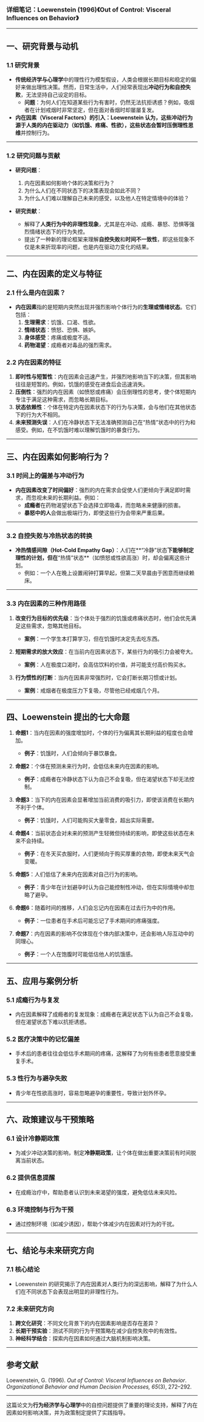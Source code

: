 ### **详细笔记：Loewenstein (1996)《Out of Control: Visceral Influences on Behavior》**  

---

## **一、研究背景与动机**

### **1.1 研究背景**
- **传统经济学与心理学**中的理性行为模型假设，人类会根据长期目标和稳定的偏好来做出理性决策。然而，日常生活中，人们经常表现出**冲动行为和自控失败**，无法坚持自己设定的目标。  
  - **问题**：为何人们在知道某些行为有害时，仍然无法抗拒诱惑？例如，吸烟者在计划戒烟时非常坚定，但在面对香烟时却屡屡复发。  
- **内在因素（Visceral Factors）**的引入：Loewenstein 认为，这些冲动行为源于人类的内在驱动力（如饥饿、疼痛、性欲），这些状态会暂时**压倒理性思维**并控制行为。

---

### **1.2 研究问题与贡献**
- **研究问题**：  
  1. 内在因素如何影响个体的决策和行为？  
  2. 为什么人们在不同状态下的决策表现会如此不同？  
  3. 为什么人们难以理解自己未来的感受，以及他人在特定情境中的体验？  

- **研究贡献**：
  - 解释了**人类行为中的非理性现象**，尤其是在冲动、成瘾、暴怒、恐惧等强烈情绪状态下的行为失控。
  - 提出了一种新的理论框架来理解**自控失败**和**时间不一致性**，即这些现象不仅是未来折现率的问题，也是内在驱动力变化的结果。

---

## **二、内在因素的定义与特征**

### **2.1 什么是内在因素？**
- **内在因素**指的是短期内突然出现并强烈影响个体行为的**生理或情绪状态**。它们包括：
  1. **生理需求**：饥饿、口渴、性欲。
  2. **情绪状态**：愤怒、恐惧、嫉妒。
  3. **身体感受**：疼痛或极度不适。
  4. **药物渴望**：成瘾者对毒品的强烈需求。

### **2.2 内在因素的特征**
1. **即时性与短暂性**：内在因素会迅速产生，并强烈地影响当下的决策，但其影响往往是短暂的。例如，饥饿的感受在进食后会迅速消失。  
2. **压倒性**：强烈的内在因素（如愤怒或疼痛）会压倒理性的思考，使个体短期内专注于满足这种需求，而忽略长期目标。  
3. **状态依赖性**：个体在特定内在因素状态下的行为与决策，会与他们在其他状态下的行为大不相同。  
4. **未来预测失误**：人们在冷静状态下无法准确预测自己在“热情”状态中的行为和感受。例如，在不饥饿时难以理解饥饿时的暴食行为。

---

## **三、内在因素如何影响行为？**

### **3.1 时间上的偏差与冲动行为**
- **内在因素改变了时间偏好**：强烈的内在需求会促使人们更倾向于满足即时需求，而忽视未来的长期利益。例如：
  - **成瘾者**在药物渴望状态下会选择立即吸毒，而忽略未来健康的损害。  
  - **暴怒中的人**会做出极端行为，即使这些行为会带来严重后果。

---

### **3.2 自控失败与冷热状态的转换**
- **冷热情感间隙（Hot-Cold Empathy Gap）**：人们在**“冷静”状态**下能够制定理性的计划，但在**“热情”状态**（如愤怒或性欲高涨）时，却会偏离这些计划。  
  - 例如：一个人在晚上设置闹钟打算早起，但第二天早晨由于困意而继续赖床。

---

### **3.3 内在因素的三种作用路径**
1. **改变行为目标的优先级**：当个体处于强烈的饥饿或疼痛状态时，他们会优先满足这些需求，忽略其他目标。  
   - **案例**：一个学生本打算学习，但在饥饿时决定先去吃东西。

2. **短期需求的放大效应**：在当前内在因素状态下，某些行为的吸引力会被夸大。  
   - **案例**：人在极度口渴时，会高估饮料的价值，并可能支付高价购买水。

3. **行为惯性的打断**：当内在因素非常强烈时，它会打断长期习惯或计划。  
   - **案例**：戒烟者在极度压力下复吸，尽管他已经戒烟几个月。

---

## **四、Loewenstein 提出的七大命题**

1. **命题1**：当内在因素的强度增加时，个体的行为偏离其长期利益的程度也会增加。
   - **例子**：饥饿时，人们会倾向于暴饮暴食。

2. **命题2**：个体在预测未来行为时，会低估未来内在因素的影响。
   - **例子**：成瘾者在冷静状态下认为自己不会复吸，但在渴望状态下却无法控制。

3. **命题3**：当下的内在因素会显著增加当前消费的吸引力，即使该消费在长期内不利于个体。
   - **例子**：饥饿时，人们可能购买大量零食，超出实际需要。

4. **命题4**：当前状态会对未来的预测产生轻微但持续的影响，即使这些状态在未来不会持续。
   - **例子**：在冬天买衣服时，人们更倾向于购买厚重的衣物，即使未来天气会变暖。

5. **命题5**：人们低估了未来内在因素对自己行为的影响。
   - **例子**：青少年在计划避孕时认为自己能控制性冲动，但在实际情境中却忽略了避孕。

6. **命题6**：随着时间的推移，人们会忘记内在因素在过去行为中的作用。
   - **例子**：一位患者在手术后可能忘记了手术期间的疼痛强度。

7. **命题7**：内在因素的影响不仅体现在个体内部决策中，还会影响人际互动中的同理心。
   - **例子**：一个人在饱腹时可能低估他人的饥饿感。

---

## **五、应用与案例分析**

### **5.1 成瘾行为与复发**
- 内在因素解释了成瘾者的复发现象：成瘾者在满足状态下认为自己不会复吸，但在渴望状态下难以抗拒诱惑。

### **5.2 医疗决策中的记忆偏差**
- 手术后的患者往往会低估手术期间的疼痛，这解释了为何有些患者愿意接受重复手术。

### **5.3 性行为与避孕失败**
- 青少年在性欲高涨时，容易忽略避孕的重要性，导致计划外怀孕。

---

## **六、政策建议与干预策略**

### **6.1 设计冷静期政策**
- 为减少冲动决策的影响，制定**冷静期政策**，让个体在做出重要决策前有时间脱离当前状态。

### **6.2 提供信息提醒**
- 在成瘾治疗中，帮助患者认识到未来渴望的强度，避免低估未来风险。

### **6.3 环境控制与行为干预**
- 通过控制环境（如减少诱因），帮助个体减少内在因素对行为的干扰。

---

## **七、结论与未来研究方向**

### **7.1 核心结论**
- Loewenstein 的研究揭示了内在因素对人类行为的深远影响，解释了为什么人们在不同状态下会表现出明显的非理性行为。

### **7.2 未来研究方向**
1. **跨文化研究**：不同文化背景下的内在因素影响是否存在差异？  
2. **长期干预实验**：测试不同的行为干预策略在减少自控失败中的有效性。  
3. **神经科学结合**：探索内在因素如何通过大脑机制影响决策。

---

## **参考文献**

Loewenstein, G. (1996). *Out of Control: Visceral Influences on Behavior*. *Organizational Behavior and Human Decision Processes, 65*(3), 272–292.

---

这篇论文为**行为经济学与心理学**中的自控问题提供了重要的理论支持，解释了内在因素如何影响决策，并为政策制定提供了实践指导。